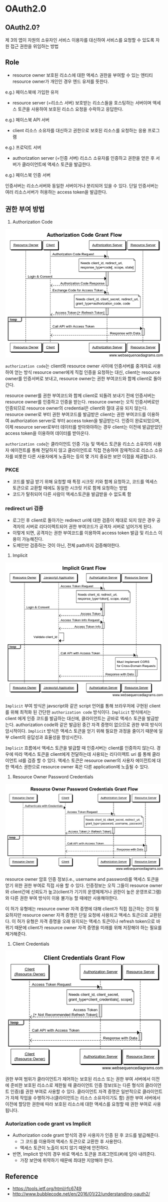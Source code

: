 # OAuth2.0

## OAuth2.0?
제 3의 앱이 자원의 소유자인 서비스 이용자를 대신하여 서비스를 요청할 수 있도록 자원 접근 권한을 위임하는 방법

## Role

- resource owner
보호된 리소스에 대한 액세스 권한을 부여할 수 있는 엔티티
resource owner가 개인인 경우 엔드 유저를 뜻한다.

e.g.) 페이스북에 가입한 유저

- resource server (=리소스 서버)
보호받는 리소스들을 호스팅하는 서버이며 액세스 토큰을 사용하여 보호된 리소스 요청을 수락하고 응답한다.

e.g.) 페이스북 API 서버

- client
리소스 소유자를 대신하고 권한으로 보호된 리소스를 요청하는 응용 프로그램

e.g.) 프로덕트 서버

- authorization server (=인증 서버)
리소스 소유자를 인증하고 권한을 얻은 후 서버가 클라이언트에 액세스 토큰을 발급한다.

e.g.) 페이스북 인증 서버

인증서버는 리소스서버와 동일한 서버이거나 분리되어 있을 수 있다.
단일 인증서버는 여러 리소스서버가 허용하는 access token을 발급한다.

## 권한 부여 방법

1. Authorization Code

  ![code flow](static/oauth2_authorization_code_flow.png)

  `authorization code`는 client와 resource owner 사이에 인증서버를 중개자로 사용하여 얻는 방식
  resource owner에게 직접 인증을 요청하는 대신, client는 resource owner를 인증서버로 보내고, 
  resource owner는 권한 부여코드와 함께 client로 돌아간다.

  resource owner를 권한 부여코드와 함께 client로 되돌려 보내기 전에 인증서버는 resource owner를 인증하고 인증을 받는다.
  resource owner는 오직 인증서버로만 인증되므로 resource owner의 credential은 client와 절대 공유 되지 않는다.
  resource owner로 부터 권한 부여코드를 발급받은 client는 권한 부여코드를 이용하여 authorization server로 부터 access token을 발급받는다.
  인증이 완료되었으며, 이제 resource server로부터 데이터를 받아와야하는 경우 client는 이전에 발급받았던 access token을 이용하여 데이터를 받아온다.

  `authorization code`는 클라이언트 인증 기능 및 액세스 토큰을 리소스 소유자의 사용자 에이전트를 통해 전달하지 않고 클라이언트로 직접 전송하여 잠재적으로 리소스 소유자를 비롯한 다른 사용자에게 노출하는 등의 몇 가지 중요한 보안 이점을 제공합니다.

  ### PKCE
  - 코드를 발급 받기 위해 요청할 때 특정 시크릿 키와 함께 요청하고, 코드를 엑세스 토큰으로 교환할 때에도 동일한 시크릿 키로 함께 요청하는 방법
  - 코드가 탈취되어 다른 사람이 엑세스토큰을 발급받을 수 없도록 함

  ### redirect uri 검증
  - 로그인 후 client로 돌아가는 redirect uri에 대한 검증이 제대로 되지 않은 경우 공격자의 서버로 리다이렉트되어 권한 부여코드가 공격자 서버로 넘어가게 된다.
  - 이렇게 되면, 공격자는 권한 부여코드를 이용하여 access token 발급 및 리소스 이용이 가능해진다.
  - 도메인만 검증하는 것이 아닌, 전체 path까지 검증해야한다.

1. Implicit

  ![implicit flow](static/oauth2_implict_flow.png)

  `Implicit` 부여 방식은 javscript와 같은 script 언어를 통해 브라우저에 구현된 client를 위해 최적화 된 간단한 `authorization code` 방식이다.
  `Implicit` 방식에서는 client 에게 인증 코드를 발급하는 대신에, 클라이언트는 곧바로 액세스 토큰을 발급받는다.
  authorization code와 같은 발급된 중간 자격 증명이 없으므로 권한 부여 방식이 암시적이다.
  `Implicit` 방식은 액세스 토큰을 얻기 위해 필요한 과정을 줄이기 때문에 일부 client의 응답성과 효율성을 향상시킨다.

  `Implicit` 흐름에서 액세스 토큰을 발급할 때 인증서버는 client를 인증하지 않는다.
  경우에 따라 액세스 토큰을 client에게 전달하는데 사용되는 리다이렉트 uri 를 통해 클라이언트 id를 검증 할 수 있다.
  액세스 토큰은 resource owner의 사용자 에이전트에 대한 액세스 권한으로 resource owner 혹은 다른 application에 노출될 수 있다.

1. Resource Owner Password Credentials

  ![password flow](static/oauth2_password_flow.png)

  resource owner 암호 인증 정보(i.e., username and password)를 액세스 토큰을 얻기 위한 권한 부여로 직접 사용 할 수 있다.
  인증정보는 오직 그들이 resource owner와 client간에 신뢰도가 높고(client가 기기의 운영체제거나 권한이 높은 운영프로그램)와 다른 권한 부여 방식이 이용 불가능 할 때에만 사용해야한다.

  이 허가 유형에는 resource owner 자격 증명에 대해 client가 직접 접근하는 것이 필요하지만 resource owner 자격 증명은 단일 요청에 사용되고 액세스 토큰으로 교환된다.
  이 허가 유형은 자격 증명을 오래 유지되는 액세스 토큰이나 refresh token으로 바뀌기 때문에 client가 resource owner 자격 증명을 미래를 위해 저장해야 하는 필요를 제거해준다.

1. Client Credentials

  ![client flow](static/oauth2_client_credentials_flow.png)

  권한 부여 범위가 클라이언트가 제어하는 보호된 리소스 또는 권한 부여 서버에서 이전에 준비한 보호된 리소스로 제한될 때 클라이언트 인증 정보(또는 다른 형식의 클라이언트 인증)를 권한 부여로 사용할 수 있다.
  클라이언트 자격 증명은 일반적으로 클라이언트가 자체 작업을 수행하거나(클라이언트는 리소스 소유자이기도 함) 권한 부여 서버에서 이전에 할당한 권한에 따라 보호된 리소스에 대한 액세스를 요청할 때 권한 부여로 사용됩니다.


### Autorization code grant vs Implicit
- Authorization code grant 방식의 경우 사용자가 인증 된 후 코드를 발급해준다.
  - 그 코드를 이용하여 액세스 토큰으로 교환한 후 사용한다.
  - 액세스 토큰이 노출이 되지 않기 때문에 안전하다.
- 반면, Implicit 방식의 경우 바로 액세스 토큰을 프래그먼트(#)에 담아 내려준다.
  - 가장 보안에 취약하기 때문에 최대한 지양해야 한다.

## Reference

- https://tools.ietf.org/html/rfc6749
- http://www.bubblecode.net/en/2016/01/22/understanding-oauth2/

